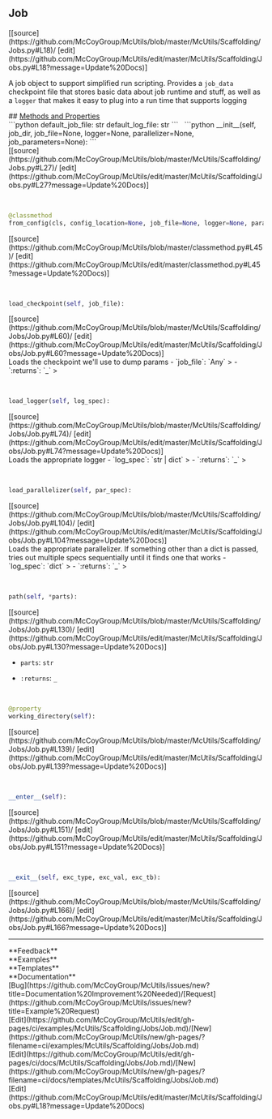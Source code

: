 ## <a id="McUtils.Scaffolding.Jobs.Job">Job</a> 

<div class="docs-source-link" markdown="1">
[[source](https://github.com/McCoyGroup/McUtils/blob/master/McUtils/Scaffolding/Jobs.py#L18)/
[edit](https://github.com/McCoyGroup/McUtils/edit/master/McUtils/Scaffolding/Jobs.py#L18?message=Update%20Docs)]
</div>

A job object to support simplified run scripting.
Provides a `job_data` checkpoint file that stores basic
data about job runtime and stuff, as well as a `logger` that
makes it easy to plug into a run time that supports logging







<div class="collapsible-section">
 <div class="collapsible-section collapsible-section-header" markdown="1">
## <a class="collapse-link" data-toggle="collapse" href="#methods" markdown="1"> Methods and Properties</a> <a class="float-right" data-toggle="collapse" href="#methods"><i class="fa fa-chevron-down"></i></a>
 </div>
 <div class="collapsible-section collapsible-section-body collapse show" id="methods" markdown="1">
 ```python
default_job_file: str
default_log_file: str
```
<a id="McUtils.Scaffolding.Jobs.Job.__init__" class="docs-object-method">&nbsp;</a> 
```python
__init__(self, job_dir, job_file=None, logger=None, parallelizer=None, job_parameters=None): 
```
<div class="docs-source-link" markdown="1">
[[source](https://github.com/McCoyGroup/McUtils/blob/master/McUtils/Scaffolding/Jobs.py#L27)/
[edit](https://github.com/McCoyGroup/McUtils/edit/master/McUtils/Scaffolding/Jobs.py#L27?message=Update%20Docs)]
</div>


<a id="McUtils.Scaffolding.Jobs.Job.from_config" class="docs-object-method">&nbsp;</a> 
```python
@classmethod
from_config(cls, config_location=None, job_file=None, logger=None, parallelizer=None, job_parameters=None): 
```
<div class="docs-source-link" markdown="1">
[[source](https://github.com/McCoyGroup/McUtils/blob/master/classmethod.py#L45)/
[edit](https://github.com/McCoyGroup/McUtils/edit/master/classmethod.py#L45?message=Update%20Docs)]
</div>


<a id="McUtils.Scaffolding.Jobs.Job.load_checkpoint" class="docs-object-method">&nbsp;</a> 
```python
load_checkpoint(self, job_file): 
```
<div class="docs-source-link" markdown="1">
[[source](https://github.com/McCoyGroup/McUtils/blob/master/McUtils/Scaffolding/Jobs/Job.py#L60)/
[edit](https://github.com/McCoyGroup/McUtils/edit/master/McUtils/Scaffolding/Jobs/Job.py#L60?message=Update%20Docs)]
</div>
Loads the checkpoint we'll use to dump params
  - `job_file`: `Any`
    > 
  - `:returns`: `_`
    >


<a id="McUtils.Scaffolding.Jobs.Job.load_logger" class="docs-object-method">&nbsp;</a> 
```python
load_logger(self, log_spec): 
```
<div class="docs-source-link" markdown="1">
[[source](https://github.com/McCoyGroup/McUtils/blob/master/McUtils/Scaffolding/Jobs/Job.py#L74)/
[edit](https://github.com/McCoyGroup/McUtils/edit/master/McUtils/Scaffolding/Jobs/Job.py#L74?message=Update%20Docs)]
</div>
Loads the appropriate logger
  - `log_spec`: `str | dict`
    > 
  - `:returns`: `_`
    >


<a id="McUtils.Scaffolding.Jobs.Job.load_parallelizer" class="docs-object-method">&nbsp;</a> 
```python
load_parallelizer(self, par_spec): 
```
<div class="docs-source-link" markdown="1">
[[source](https://github.com/McCoyGroup/McUtils/blob/master/McUtils/Scaffolding/Jobs/Job.py#L104)/
[edit](https://github.com/McCoyGroup/McUtils/edit/master/McUtils/Scaffolding/Jobs/Job.py#L104?message=Update%20Docs)]
</div>
Loads the appropriate parallelizer.
If something other than a dict is passed,
tries out multiple specs sequentially until it finds one that works
  - `log_spec`: `dict`
    > 
  - `:returns`: `_`
    >


<a id="McUtils.Scaffolding.Jobs.Job.path" class="docs-object-method">&nbsp;</a> 
```python
path(self, *parts): 
```
<div class="docs-source-link" markdown="1">
[[source](https://github.com/McCoyGroup/McUtils/blob/master/McUtils/Scaffolding/Jobs/Job.py#L130)/
[edit](https://github.com/McCoyGroup/McUtils/edit/master/McUtils/Scaffolding/Jobs/Job.py#L130?message=Update%20Docs)]
</div>

  - `parts`: `str`
    > 
  - `:returns`: `_`
    >


<a id="McUtils.Scaffolding.Jobs.Job.working_directory" class="docs-object-method">&nbsp;</a> 
```python
@property
working_directory(self): 
```
<div class="docs-source-link" markdown="1">
[[source](https://github.com/McCoyGroup/McUtils/blob/master/McUtils/Scaffolding/Jobs/Job.py#L139)/
[edit](https://github.com/McCoyGroup/McUtils/edit/master/McUtils/Scaffolding/Jobs/Job.py#L139?message=Update%20Docs)]
</div>


<a id="McUtils.Scaffolding.Jobs.Job.__enter__" class="docs-object-method">&nbsp;</a> 
```python
__enter__(self): 
```
<div class="docs-source-link" markdown="1">
[[source](https://github.com/McCoyGroup/McUtils/blob/master/McUtils/Scaffolding/Jobs/Job.py#L151)/
[edit](https://github.com/McCoyGroup/McUtils/edit/master/McUtils/Scaffolding/Jobs/Job.py#L151?message=Update%20Docs)]
</div>


<a id="McUtils.Scaffolding.Jobs.Job.__exit__" class="docs-object-method">&nbsp;</a> 
```python
__exit__(self, exc_type, exc_val, exc_tb): 
```
<div class="docs-source-link" markdown="1">
[[source](https://github.com/McCoyGroup/McUtils/blob/master/McUtils/Scaffolding/Jobs/Job.py#L166)/
[edit](https://github.com/McCoyGroup/McUtils/edit/master/McUtils/Scaffolding/Jobs/Job.py#L166?message=Update%20Docs)]
</div>
 </div>
</div>












---


<div markdown="1" class="text-secondary">
<div class="container">
  <div class="row">
   <div class="col" markdown="1">
**Feedback**   
</div>
   <div class="col" markdown="1">
**Examples**   
</div>
   <div class="col" markdown="1">
**Templates**   
</div>
   <div class="col" markdown="1">
**Documentation**   
</div>
   <div class="col" markdown="1">
   
</div>
   <div class="col" markdown="1">
   
</div>
   <div class="col" markdown="1">
   
</div>
</div>
  <div class="row">
   <div class="col" markdown="1">
[Bug](https://github.com/McCoyGroup/McUtils/issues/new?title=Documentation%20Improvement%20Needed)/[Request](https://github.com/McCoyGroup/McUtils/issues/new?title=Example%20Request)   
</div>
   <div class="col" markdown="1">
[Edit](https://github.com/McCoyGroup/McUtils/edit/gh-pages/ci/examples/McUtils/Scaffolding/Jobs/Job.md)/[New](https://github.com/McCoyGroup/McUtils/new/gh-pages/?filename=ci/examples/McUtils/Scaffolding/Jobs/Job.md)   
</div>
   <div class="col" markdown="1">
[Edit](https://github.com/McCoyGroup/McUtils/edit/gh-pages/ci/docs/McUtils/Scaffolding/Jobs/Job.md)/[New](https://github.com/McCoyGroup/McUtils/new/gh-pages/?filename=ci/docs/templates/McUtils/Scaffolding/Jobs/Job.md)   
</div>
   <div class="col" markdown="1">
[Edit](https://github.com/McCoyGroup/McUtils/edit/master/McUtils/Scaffolding/Jobs.py#L18?message=Update%20Docs)   
</div>
   <div class="col" markdown="1">
   
</div>
   <div class="col" markdown="1">
   
</div>
   <div class="col" markdown="1">
   
</div>
</div>
</div>
</div>